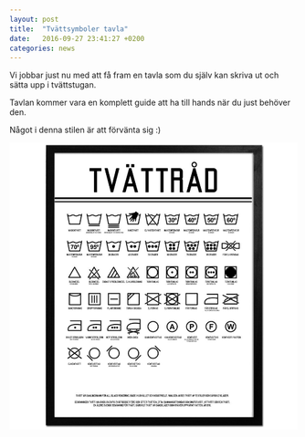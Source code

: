 ```yaml
---
layout: post
title:  "Tvättsymboler tavla"
date:   2016-09-27 23:41:27 +0200
categories: news
---
```

Vi jobbar just nu med att få fram en tavla som du själv kan skriva ut och sätta upp i tvättstugan.

Tavlan kommer vara en komplett guide att ha till hands när du just behöver den.

Något i denna stilen är att förvänta sig :)

<img src="/images/tavla.jpg" />